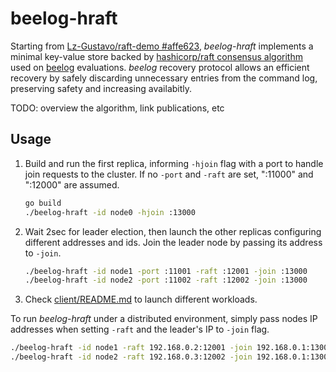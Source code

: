# beelog-hraft
Starting from [Lz-Gustavo/raft-demo #affe623](https://github.com/Lz-Gustavo/raft-demo/commit/affe623b3148ecd73b10f196fc1e9a92b2058cba), *beelog-hraft* implements a minimal key-value store backed by [hashicorp/raft consensus algorithm](https://github.com/hashicorp/raft) used on [beelog](https://github.com/Lz-Gustavo/beelog) evaluations. *beelog* recovery protocol allows an efficient recovery by safely discarding unnecessary entries from the command log, preserving safety and increasing availabitly.

TODO: overview the algorithm, link publications, etc

## Usage
1. Build and run the first replica, informing ```-hjoin``` flag with a port to handle join requests to the cluster. If no ```-port``` and ```-raft``` are set, ":11000" and ":12000" are assumed.
	```bash
	go build
	./beelog-hraft -id node0 -hjoin :13000
	```

2. Wait 2sec for leader election, then launch the other replicas configuring different addresses and ids. Join the leader node by passing its address to ```-join```.
	```bash
	./beelog-hraft -id node1 -port :11001 -raft :12001 -join :13000
	./beelog-hraft -id node2 -port :11002 -raft :12002 -join :13000
	```

3. Check [client/README.md](client/README.md) to launch different workloads.

To run *beelog-hraft* under a distributed environment, simply pass nodes IP addresses when setting ```-raft``` and the leader's IP to ```-join``` flag.

```bash
./beelog-hraft -id node1 -raft 192.168.0.2:12001 -join 192.168.0.1:13000
./beelog-hraft -id node2 -raft 192.168.0.3:12002 -join 192.168.0.1:13000
```
